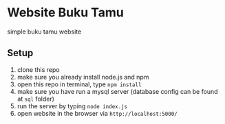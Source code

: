 # Website Buku Tamu
simple buku tamu website

## Setup
1. clone this repo
2. make sure you already install node.js and npm
3. open this repo in terminal, type `npm install`
4. make sure you have run a mysql server (database config can be found at `sql` folder)
5. run the server by typing `node index.js`
6. open website in the browser via `http://localhost:5000/`
